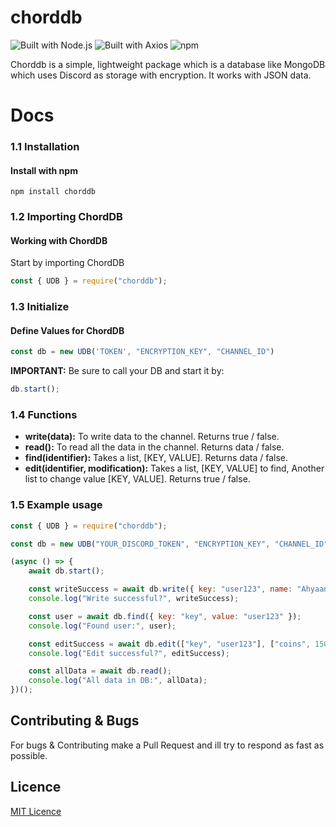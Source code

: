 # chorddb
![Built with Node.js](https://img.shields.io/badge/Built%20with-Node.js-green?logo=node.js&style=for-the-badge)
![Built with Axios](https://img.shields.io/badge/Built%20with-Axios-blue?logo=axios&style=for-the-badge)
![npm](https://img.shields.io/npm/v/chorddb?style=for-the-badge)

Chorddb is a simple, lightweight package which is a database like MongoDB which uses Discord as storage with encryption. It works with JSON data.

# Docs
### **1.1 Installation**
#### Install with npm
```
npm install chorddb
```

### **1.2 Importing ChordDB**
#### Working with ChordDB
Start by importing ChordDB
```js
const { UDB } = require("chorddb");
```

### **1.3 Initialize**
#### Define Values for ChordDB
```js
const db = new UDB('TOKEN', "ENCRYPTION_KEY", "CHANNEL_ID")
```
**IMPORTANT:** Be sure to call your DB and start it by:
```js
db.start();
```

### **1.4 Functions**
- **write(data):** To write data to the channel. Returns true / false.
- **read():** To read all the data in the channel. Returns data / false.
- **find(identifier):** Takes a list, [KEY, VALUE]. Returns data / false.
- **edit(identifier, modification):** Takes a list, [KEY, VALUE] to find, Another list to change value [KEY, VALUE]. Returns true / false.

### **1.5 Example usage**
```js
const { UDB } = require("chorddb");

const db = new UDB("YOUR_DISCORD_TOKEN", "ENCRYPTION_KEY", "CHANNEL_ID");

(async () => {
    await db.start();

    const writeSuccess = await db.write({ key: "user123", name: "Ahyaan", coins: 100 });
    console.log("Write successful?", writeSuccess);

    const user = await db.find({ key: "key", value: "user123" });
    console.log("Found user:", user);

    const editSuccess = await db.edit(["key", "user123"], ["coins", 150]);
    console.log("Edit successful?", editSuccess);

    const allData = await db.read();
    console.log("All data in DB:", allData);
})();
```

## Contributing & Bugs
For bugs & Contributing make a Pull Request and ill try to respond as fast as possible.

## Licence
[MIT Licence](LICENCE)
